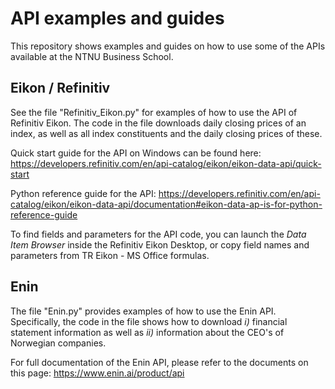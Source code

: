 # API examples and guides
This repository shows examples and guides on how to use some of the APIs available at the NTNU Business School.

## Eikon / Refinitiv
See the file "Refinitiv_Eikon.py" for examples of how to use the API of Refinitiv Eikon. The code in the file downloads daily closing prices of an index, as well as all index constituents and the daily closing prices of these.

Quick start guide for the API on Windows can be found here:
https://developers.refinitiv.com/en/api-catalog/eikon/eikon-data-api/quick-start

Python reference guide for the API:
https://developers.refinitiv.com/en/api-catalog/eikon/eikon-data-api/documentation#eikon-data-ap-is-for-python-reference-guide

To find fields and parameters for the API code, you can launch the *Data Item Browser* inside the Refinitiv Eikon Desktop, or copy field names and parameters from TR Eikon - MS Office formulas.

## Enin
The file "Enin.py" provides examples of how to use the Enin API. Specifically, the code in the file shows how to download *i)* financial statement information as well as *ii)* information about the CEO's of Norwegian companies.

For full documentation of the Enin API, please refer to the documents on this page: https://www.enin.ai/product/api